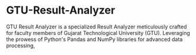 # GTU-Result-Analyzer
GTU Result Analyzer is a specialized Result Analyzer meticulously crafted for faculty members of Gujarat Technological University (GTU). Leveraging the prowess of Python's Pandas and NumPy libraries for advanced data processing,
